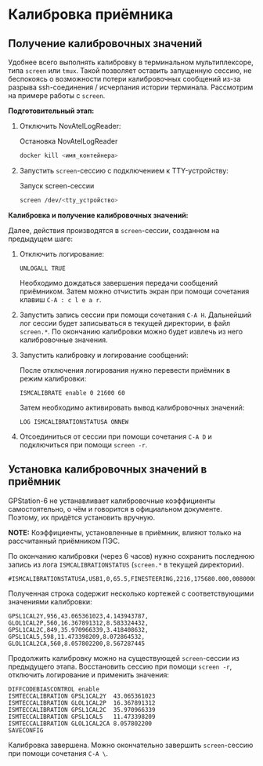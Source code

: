 Калибровка приёмника
====================

## Получение калибровочных значений

Удобнее всего выполнять калибровку в терминальном мультиплексоре, типа
`screen` или `tmux`. Такой позволяет оставить запущенную сессию, не
беспокоясь о возможности потери калибровочных сообщений из-за разрыва
ssh-соединения / исчерпания истории терминала. Рассмотрим на примере
работы с `screen`.

**Подготовительный этап:**

1.  Отключить NovAtelLogReader:

    <div class="captioned-content">

    <div class="caption">

    Остановка NovAtelLogReader

    </div>

    ``` bash
    docker kill <имя_контейнера>
    ```

    </div>

2.  Запустить `screen`-сессию с подключением к TTY-устройству:

    <div class="captioned-content">

    <div class="caption">

    Запуск screen-сессии

    </div>

    ``` bash
    screen /dev/<tty_устройство>
    ```

    </div>

**Калибровка и получение калибровочных значений:**

Далее, действия производятся в `screen`-сессии, созданном на предыдущем
шаге:

1.  Отключить логирование:

    ``` example
    UNLOGALL TRUE
    ```

    Необходимо дождаться завершения передачи сообщений приёмником. Затем
    можно отчистить экран при помощи сочетания клавиш `С-A : c l e a r`.

2.  Запустить запись сессии при помощи сочетания `C-A H`. Дальнейший лог
    сессии будет записываться в текущей директории, в файл `screen.*`.
    По окончанию калибровки можно будет извлечь из него калибровочные
    значения.

3.  Запустить калибровку и логирование сообщений:

    После отключения логирования нужно перевести приёмник в режим
    калибровки:

    ``` example
    ISMCALIBRATE enable 0 21600 60
    ```

    Затем необходимо активировать вывод калибровочных значений:

    ``` example
    LOG ISMCALIBRATIONSTATUSA ONNEW
    ```

4.  Отсоединиться от сессии при помощи сочетания `C-A D` и подключиться
    при помощи `screen -r`.

## Установка калибровочных значений в приёмник

GPStation-6 не устанавливает калибровочные коэффициенты самостоятельно,
о чём и говорится в официальном документе. Поэтому, их придётся
установить вручную.

**NOTE:** Коэффициенты, установленные в приёмник, влияют только на рассчитанный
приёмником ПЭС.

По окончанию калибровки (через 6 часов) нужно сохранить последнюю запись
из лога `ISMCALIBRATIONSTATUS` (`screen.*` в текущей директории).

``` example
#ISMCALIBRATIONSTATUSA,USB1,0,65.5,FINESTEERING,2216,175680.000,00800000,45d2,12832;21600,5,GPSL1CAL2Y,956,43.065361023,4.143943787,GLOL1CAL2P,560,16.367891312,8.583324432,GPSL1CAL2C,849,35.970966339,3.418408632,GPSL1CAL5,598,11.473398209,8.072864532,GLOL1CAL2CA,560,8.057802200,8.567287445*031c843a
```

Полученная строка содержит несколько кортежей с соответствующими
значениями калибровки:

``` example
GPSL1CAL2Y,956,43.065361023,4.143943787,
GLOL1CAL2P,560,16.367891312,8.583324432,
GPSL1CAL2C,849,35.970966339,3.418408632,
GPSL1CAL5,598,11.473398209,8.072864532,
GLOL1CAL2CA,560,8.057802200,8.567287445
```

Продолжить калибровку можно на существующей `screen`-сессии из
предыдущего этапа. Восстановить сессию при помощи `screen -r`, отключить
логирование и применить значения:

``` example
DIFFCODEBIASCONTROL enable
ISMTECCALIBRATION GPSL1CAL2Y  43.065361023
ISMTECCALIBRATION GLOL1CAL2P  16.367891312
ISMTECCALIBRATION GPSL1CAL2C  35.970966339
ISMTECCALIBRATION GPSL1CAL5   11.473398209
ISMTECCALIBRATION GLOL1CAL2CA 8.057802200
SAVECONFIG
```

Калибровка завершена. Можно окончательно завершить `screen`-сессию при
помощи сочетания `C-A \`.
